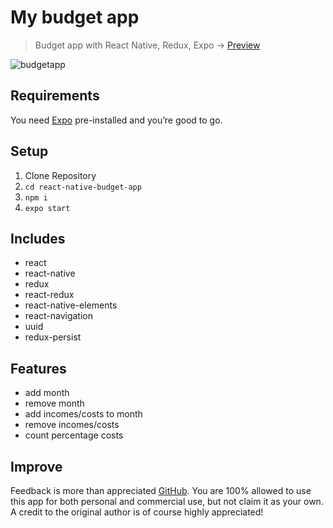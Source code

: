 # My budget app

> Budget app with React Native, Redux, Expo -> [Preview](https://expo.io/@fromtexas/budgety)

![budgetapp](https://image.ibb.co/c1Rknx/budgety.png)

## Requirements

You need [Expo](https://expo.io/) pre-installed and you’re good to go.

## Setup

1. Clone Repository
2. `cd react-native-budget-app`
3. `npm i`
4. `expo start`

## Includes

- react
- react-native
- redux
- react-redux
- react-native-elements
- react-navigation
- uuid
- redux-persist

## Features

- add month
- remove month
- add incomes/costs to month
- remove incomes/costs
- count percentage costs

## Improve

Feedback is more than appreciated [GitHub](https://github.com/fromtexas).
You are 100% allowed to use this app for both personal and commercial use, but not claim it as your own. A credit to the original author is of course highly appreciated!
